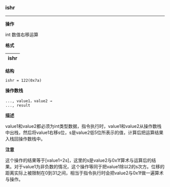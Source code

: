 
### ishr

----

**操作**

int 数值右移运算

**格式**

|ishr|
|--------:|

**结构**
```
ishr = 122(0x7a)
```

**操作数栈**
```
..., value1，value2 →
..., result
```

**描述**

value1和value2都必须为int类型数据，指令执行时，value1和value2从操作数栈中出栈，然后将value1右移s位，s是value2低5位所表示的值，计算后把运算结果入栈回操作数栈中。

**注意**

这个操作的结果等于[value1÷2s]，这里的s是value2与0x1f算术与运算后的结果。对于value1为非负数的情况，这个操作等同于把value1除以2的s次方。位移的距离实际上被限制在0到31之间，相当于指令执行时会把value2与0x1f做一遍算术与操作。
